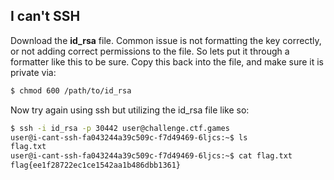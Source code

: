## I can't SSH
Download the **id_rsa** file. Common issue is not formatting the key correctly, or not adding correct permissions to the file. So lets put it through a formatter like this to be sure.
Copy this back into the file, and make sure it is private via:
```bash
$ chmod 600 /path/to/id_rsa
```
Now try again using ssh but utilizing the id_rsa file like so:
```bash
$ ssh -i id_rsa -p 30442 user@challenge.ctf.games
user@i-cant-ssh-fa043244a39c509c-f7d49469-6ljcs:~$ ls
flag.txt
user@i-cant-ssh-fa043244a39c509c-f7d49469-6ljcs:~$ cat flag.txt
flag{ee1f28722ec1ce1542aa1b486dbb1361}
```

